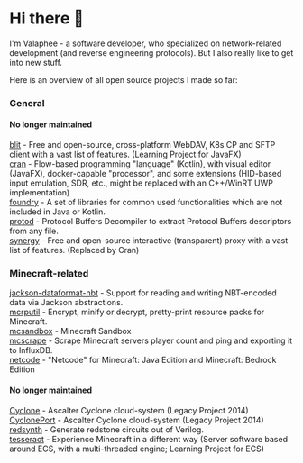 # Hi there 👋

I'm Valaphee - a software developer, who specialized on network-related development (and reverse engineering protocols). But I also really like to get into new stuff.

Here is an overview of all open source projects I made so far:

### General
#### No longer maintained
[blit](https://github.com/valaphee/blit) - Free and open-source, cross-platform WebDAV, K8s CP and SFTP client with a vast list of features. (Learning Project for JavaFX)<br>
[cran](https://github.com/valaphee/cran) - Flow-based programming "language" (Kotlin), with visual editor (JavaFX), docker-capable "processor", and some extensions (HID-based input emulation, SDR, etc., might be replaced with an C++/WinRT UWP implementation)<br>
[foundry](https://github.com/valaphee/foundry) - A set of libraries for common used functionalities which are not included in Java or Kotlin.<br>
[protod](https://github.com/valaphee/protod) - Protocol Buffers Decompiler to extract Protocol Buffers descriptors from any file.<br>
[synergy](https://github.com/valaphee/synergy) - Free and open-source interactive (transparent) proxy with a vast list of features. (Replaced by Cran)<br>

### Minecraft-related
[jackson-dataformat-nbt](https://github.com/valaphee/jackson-dataformat-nbt) - Support for reading and writing NBT-encoded data via Jackson abstractions.<br>
[mcrputil](https://github.com/valaphee/mcrputil) - Encrypt, minify or decrypt, pretty-print resource packs for Minecraft.<br>
[mcsandbox](https://github.com/valaphee/mcsandbox) - Minecraft Sandbox<br>
[mcscrape](https://github.com/valaphee/mcscrape) - Scrape Minecraft servers player count and ping and exporting it to InfluxDB.<br>
[netcode](https://github.com/valaphee/netcode) - "Netcode" for Minecraft: Java Edition and Minecraft: Bedrock Edition<br>

#### No longer maintained
[Cyclone](https://github.com/valaphee/Cyclone) - Ascalter Cyclone cloud-system (Legacy Project 2014)<br>
[CyclonePort](https://github.com/valaphee/Cyclone) - Ascalter Cyclone cloud-system (Legacy Project 2014)<br>
[redsynth](https://github.com/valaphee/redsynth) - Generate redstone circuits out of Verilog.<br>
[tesseract](https://github.com/valaphee/tesseract) - Experience Minecraft in a different way (Server software based around ECS, with a multi-threaded engine; Learning Project for ECS)<br>
